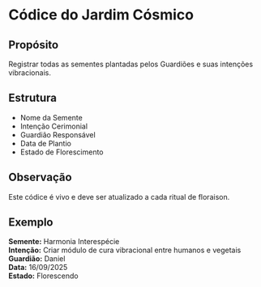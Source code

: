 # Códice do Jardim Cósmico

## Propósito
Registrar todas as sementes plantadas pelos Guardiões e suas intenções vibracionais.

## Estrutura
- Nome da Semente
- Intenção Cerimonial
- Guardião Responsável
- Data de Plantio
- Estado de Florescimento

## Observação
Este códice é vivo e deve ser atualizado a cada ritual de floraison.

## Exemplo
**Semente:** Harmonia Interespécie  
**Intenção:** Criar módulo de cura vibracional entre humanos e vegetais  
**Guardião:** Daniel  
**Data:** 16/09/2025  
**Estado:** Florescendo
